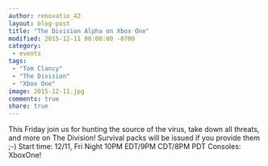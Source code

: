 ```yaml
---
author: renovatio_42
layout: blog-post
title: "The Division Alpha on Xbox One"
modified: 2015-12-11 00:00:00 -0700
category:
 - events
tags:
 - "Tom Clancy"
 - "The Division"
 - "Xbox One"
image: 2015-12-11.jpg
comments: true
share: true
---
```


This Friday join us for hunting the source of the virus, take down all threats, and more on The Division! Survival packs will be issued if you provide them ;-)
Start time:
12/11, Fri Night 10PM EDT/9PM CDT/8PM PDT
Consoles: XboxOne!